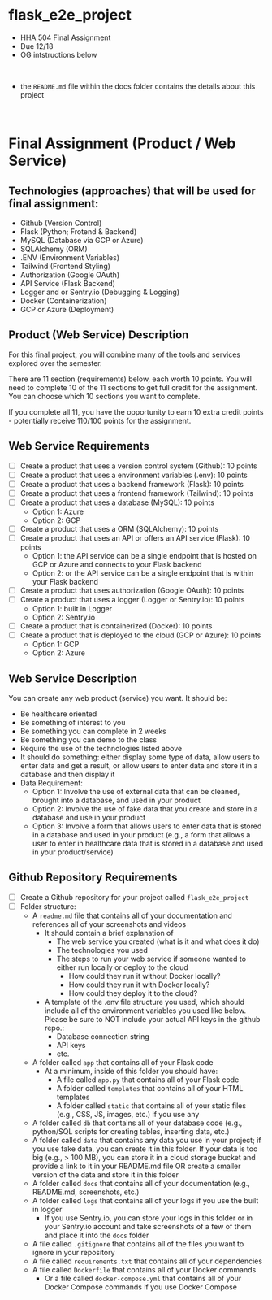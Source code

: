 # flask_e2e_project
* HHA 504 Final Assignment
* Due 12/18
* OG intstructions below

<br>

* the ``README.md`` file within the docs folder contains the details about this project

<br>

# Final Assignment (Product / Web Service)

## Technologies (approaches) that will be used for final assignment:  
- Github (Version Control)
- Flask (Python; Frotend & Backend)
- MySQL (Database via GCP or Azure)
- SQLAlchemy (ORM)
- .ENV (Environment Variables)
- Tailwind (Frontend Styling)
- Authorization (Google OAuth)
- API Service (Flask Backend)
- Logger and or Sentry.io (Debugging & Logging)
- Docker (Containerization)
- GCP or Azure (Deployment) 

## Product (Web Service) Description
For this final project, you will combine many of the tools and services explored over the semester. 

There are 11 section (requirements) below, each worth 10 points. You will need to complete 10 of the 11 sections to get full credit for the assignment. You can choose which 10 sections you want to complete. 

If you complete all 11, you have the opportunity to earn 10 extra credit points - potentially receive 110/100 points for the assignment.

## Web Service Requirements
- [ ] Create a product that uses a version control system (Github): 10 points
- [ ] Create a product that uses a environment variables (.env): 10 points
- [ ] Create a product that uses a backend framework (Flask): 10 points
- [ ] Create a product that uses a frontend framework (Tailwind): 10 points
- [ ] Create a product that uses a database (MySQL): 10 points
    - Option 1: Azure 
    - Option 2: GCP
- [ ] Create a product that uses a ORM (SQLAlchemy): 10 points
- [ ] Create a product that uses an API or offers an API service (Flask): 10 points
    - Option 1: the API service can be a single endpoint that is hosted on GCP or Azure and connects to your Flask backend
    - Option 2: or the API service can be a single endpoint that is within your Flask backend
- [ ] Create a product that uses authorization (Google OAuth): 10 points
- [ ] Create a product that uses a logger (Logger or Sentry.io): 10 points
    - Option 1: built in Logger
    - Option 2: Sentry.io
- [ ] Create a product that is containerized (Docker): 10 points
- [ ] Create a product that is deployed to the cloud (GCP or Azure): 10 points
    - Option 1: GCP
    - Option 2: Azure

## Web Service Description
You can create any web product (service) you want. It should be:
- Be healthcare oriented 
- Be something of interest to you
- Be something you can complete in 2 weeks
- Be something you can demo to the class
- Require the use of the technologies listed above
- It should do something: either display some type of data, allow users to enter data and get a result, or allow users to enter data and store it in a database and then display it
- Data Requirement: 
    - Option 1: Involve the use of external data that can be cleaned, brought into a database, and used in your product
    - Option 2: Involve the use of fake data that you create and store in a database and use in your product
    - Option 3: Involve a form that allows users to enter data that is stored in a database and used in your product (e.g., a form that allows a user to enter in healthcare data that is stored in a database and used in your product/service) 

## Github Repository Requirements
- [ ] Create a Github repository for your project called `flask_e2e_project`
- [ ] Folder structure: 
    - A `readme.md` file that contains all of your documentation and references all of your screenshots and videos
        - It should contain a brief explanation of 
            - The web service you created (what is it and what does it do)
            - The technologies you used
            - The steps to run your web service if someone wanted to either run locally or deploy to the cloud
                - How could they run it without Docker locally? 
                - How could they run it with Docker locally?
                - How could they deploy it to the cloud?
        - A template of the .env file structure you used, which should include all of the environment variables you used like below. Please be sure to NOT include your actual API keys in the github repo.:
            - Database connection string
            - API keys
            - etc.
    - A folder called `app` that contains all of your Flask code
        - At a minimum, inside of this folder you should have:
            - A file called `app.py` that contains all of your Flask code
            - A folder called `templates` that contains all of your HTML templates
            - A folder called `static` that contains all of your static files (e.g., CSS, JS, images, etc.) if you use any
    - A folder called `db` that contains all of your database code (e.g., python/SQL scripts for creating tables, inserting data, etc.)
    - A folder called `data` that contains any data you use in your project; if you use fake data, you can create it in this folder. If your data is too big (e.g., > 100 MB), you can store it in a cloud storage bucket and provide a link to it in your README.md file OR create a smaller version of the data and store it in this folder
    - A folder called `docs` that contains all of your documentation (e.g., README.md, screenshots, etc.)
    - A folder called `logs` that contains all of your logs if you use the built in logger
        - If you use Sentry.io, you can store your logs in this folder or in your Sentry.io account and take screenshots of a few of them and place it into the `docs` folder
    - A file called `.gitignore` that contains all of the files you want to ignore in your repository
    - A file called `requirements.txt` that contains all of your dependencies
    - A file called `Dockerfile` that contains all of your Docker commands
        - Or a file called `docker-compose.yml` that contains all of your Docker Compose commands if you use Docker Compose
        

